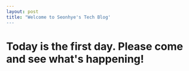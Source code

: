 ```yaml
---
layout: post
title: "Welcome to Seonhye's Tech Blog'
---
```


# Today is the first day. Please come and see what's happening!
